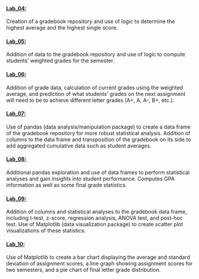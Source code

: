 #### [Lab_04:](https://github.com/harley-moon/python-projects/blob/main/Lab_04.ipynb) 
Creation of a gradebook repository and use of logic to determine the highest average and the highest single score.
#### [Lab_05:](https://github.com/harley-moon/python-projects/blob/main/Lab_05.ipynb) 
Addition of data to the gradebook repository and use of logic to compute students’ weighted grades for the semester.
#### [Lab_06:](https://github.com/harley-moon/python-projects/blob/main/Lab_06.ipynb) 
Addition of grade data, calculation of current grades using the weighted average, and prediction of what students’ grades on the next assignment will need to be to achieve different letter grades (A+, A, A-, B+, etc.). 
#### [Lab_07:](https://github.com/harley-moon/python-projects/blob/main/Lab_07.ipynb)
Use of pandas (data analysis/manipulation package) to create a data frame of the gradebook repository for more robust statistical analysis. Addition of columns to the data frame and transposition of the gradebook on its side to add aggregated cumulative data such as student averages.
#### [Lab_08:](https://github.com/harley-moon/python-projects/blob/main/Lab_08.ipynb)
Additional pandas exploration and use of data frames to perform statistical analyses and gain insights into student performance. Computes GPA information as well as some final grade statistics.
#### [Lab_09:](https://github.com/harley-moon/python-projects/blob/main/Lab_09.ipynb)
Addition of columns and statistical analyses to the gradebook data frame, including t-test, z-score, regression analysis, ANOVA test, and post-hoc test. Use of Matplotlib (data visualization package) to create scatter plot visualizations of these statistics.
#### [Lab_10:](https://github.com/harley-moon/python-projects/blob/main/Lab_10.ipynb)
Use of Matplotlib to create a bar chart displaying the average and standard deviation of assignment scores, a line graph showing assignment scores for two semesters, and a pie chart of final letter grade distribution. 
